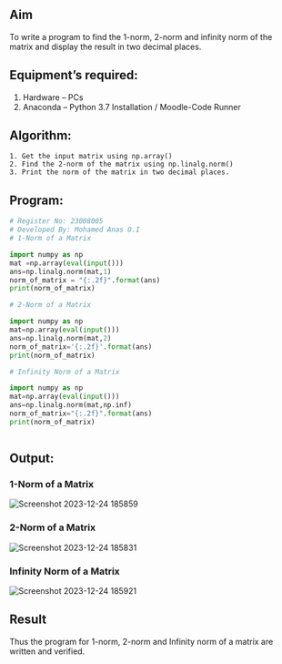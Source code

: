 ## Aim
To write a program to find the 1-norm, 2-norm and infinity norm of the matrix and display the result in two decimal places.
## Equipment’s required:
1.	Hardware – PCs
2.	Anaconda – Python 3.7 Installation / Moodle-Code Runner
## Algorithm:
	1. Get the input matrix using np.array()   
    2. Find the 2-norm of the matrix using np.linalg.norm()
	3. Print the norm of the matrix in two decimal places.
## Program:
```Python
# Register No: 23008005
# Developed By: Mohamed Anas O.I
# 1-Norm of a Matrix

import numpy as np
mat =np.array(eval(input()))
ans=np.linalg.norm(mat,1)
norm_of_matrix = "{:.2f}".format(ans)
print(norm_of_matrix)

# 2-Norm of a Matrix

import numpy as np
mat=np.array(eval(input()))
ans=np.linalg.norm(mat,2)
norm_of_matrix='{:.2f}'.format(ans)
print(norm_of_matrix)

# Infinity Norm of a Matrix

import numpy as np
mat=np.array(eval(input()))
ans=np.linalg.norm(mat,np.inf)
norm_of_matrix="{:.2f}".format(ans)
print(norm_of_matrix)



```
## Output:
### 1-Norm of a Matrix

![Screenshot 2023-12-24 185859](https://github.com/Anas536/Norm-of-a-matrix/assets/139841834/46f5d2ad-fc15-4c99-a567-8180c4f7a2e8)


### 2-Norm of a Matrix
![Screenshot 2023-12-24 185831](https://github.com/Anas536/Norm-of-a-matrix/assets/139841834/2cc9a190-68c0-46e0-b7a8-0e774b387bd7)


### Infinity Norm of a Matrix
![Screenshot 2023-12-24 185921](https://github.com/Anas536/Norm-of-a-matrix/assets/139841834/29b8fa54-5839-49d2-a928-1c869039f753)


## Result
Thus the program for 1-norm, 2-norm and Infinity norm of a matrix are written and verified.
